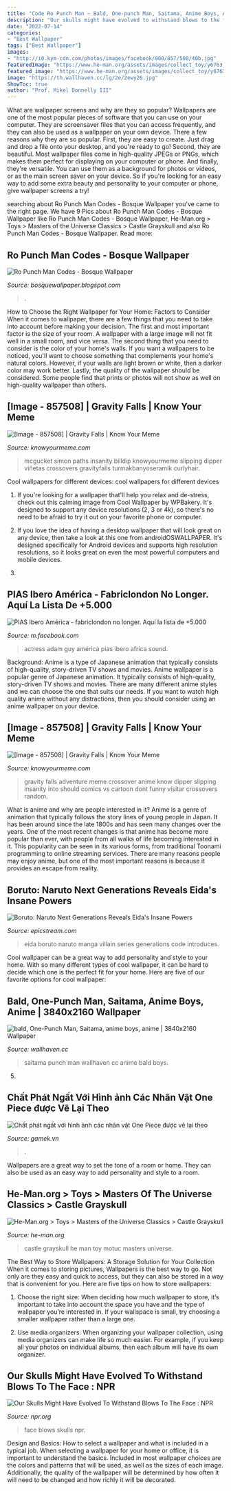 ```yaml
---
title: "Code Ro Punch Man ~ Bald, One-punch Man, Saitama, Anime Boys, Anime"
description: "Our skulls might have evolved to withstand blows to the face : npr"
date: "2022-07-14"
categories:
- "Best Wallpaper"
tags: ["Best Wallpaper"]
images:
- "http://i0.kym-cdn.com/photos/images/facebook/000/857/508/40b.jpg"
featuredImage: "https://www.he-man.org/assets/images/collect_toy/y6763_004_600x600_1-6-2014_3-35-15_pm0_full.jpg"
featured_image: "https://www.he-man.org/assets/images/collect_toy/y6763_004_600x600_1-6-2014_3-35-15_pm0_full.jpg"
image: "https://th.wallhaven.cc/lg/2e/2ewy26.jpg"
ShowToc: true
author: "Prof. Mikel Donnelly III"
---
```



What are wallpaper screens and why are they so popular?
Wallpapers are one of the most popular pieces of software that you can use on your computer. They are screensaver files that you can access frequently, and they can also be used as a wallpaper on your own device. There a few reasons why they are so popular. First, they are easy to create. Just drag and drop a file onto your desktop, and you're ready to go! Second, they are beautiful. Most wallpaper files come in high-quality JPEGs or PNGs, which makes them perfect for displaying on your computer or phone. And finally, they're versatile. You can use them as a background for photos or videos, or as the main screen saver on your device. So if you're looking for an easy way to add some extra beauty and personality to your computer or phone, give wallpaper screens a try!

	

		
searching about Ro Punch Man Codes - Bosque Wallpaper you've came to the right page. We have 9 Pics about Ro Punch Man Codes - Bosque Wallpaper like Ro Punch Man Codes - Bosque Wallpaper, He-Man.org &gt; Toys &gt; Masters of the Universe Classics &gt; Castle Grayskull and also Ro Punch Man Codes - Bosque Wallpaper. Read more:
		
    
## Ro Punch Man Codes - Bosque Wallpaper

<img loading=lazy src="https://cheat-on.com/one-punch-man/images/one-punch-man5.jpg" onerror="this.onerror=null;this.src='https://tse3.mm.bing.net/th?id=OIP.ACCMqoIgOzI2Se6VTdSSXQHaDC&amp;pid=15.1';" alt="Ro Punch Man Codes - Bosque Wallpaper">

_Source: bosquewallpaper.blogspot.com_

>. 

	

How to Choose the Right Wallpaper for Your Home: Factors to Consider
When it comes to wallpaper, there are a few things that you need to take into account before making your decision. The first and most important factor is the size of your room. A wallpaper with a large image will not fit well in a small room, and vice versa. 
The second thing that you need to consider is the color of your home's walls. If you want a wallpapers to be noticed, you'll want to choose something that complements your home's natural colors. However, if your walls are light brown or white, then a darker color may work better. 
Lastly, the quality of the wallpaper should be considered. Some people find that prints or photos will not show as well on high-quality wallpaper than others.

    
## [Image - 857508] | Gravity Falls | Know Your Meme

<img loading=lazy src="http://i0.kym-cdn.com/photos/images/facebook/000/857/508/40b.jpg" onerror="this.onerror=null;this.src='https://tse1.mm.bing.net/th?id=OIP.wev3qYYRq3czcPqGiGkDPAHaLu&amp;pid=15.1';" alt="[Image - 857508] | Gravity Falls | Know Your Meme">

_Source: knowyourmeme.com_

>mcgucket simon paths insanity billdip knowyourmeme slipping dipper viñetas crossovers gravityfalls turmakbanyoseramik curlyhair. 

	

Cool wallpapers for different devices:
cool wallpapers for different devices 

1. If you're looking for a wallpaper that'll help you relax and de-stress, check out this calming image from Cool Wallpaper by WPBakery. It's designed to support any device resolutions (2, 3 or 4k), so there's no need to be afraid to try it out on your favorite phone or computer.

2. If you love the idea of having a desktop wallpaper that will look great on any device, then take a look at this one from androidOSWALLPAPER. It's designed specifically for Android devices and supports high resolution resolutions, so it looks great on even the most powerful computers and mobile devices.

3.

    
## PIAS Ibero América - Fabriclondon No Longer. Aquí La Lista De +5.000

<img loading=lazy src="https://lookaside.fbsbx.com/lookaside/crawler/media/?media_id=1303471169664707" onerror="this.onerror=null;this.src='https://tse4.mm.bing.net/th?id=OIP.zXumwDOREP3XFwvLXivrCQHaJ4&amp;pid=15.1';" alt="PIAS Ibero América - fabriclondon no longer. Aquí la lista de +5.000">

_Source: m.facebook.com_

>actress adam guy américa pias ibero africa sound. 

	

Background: Anime is a type of Japanese animation that typically consists of high-quality, story-driven TV shows and movies.
Anime wallpaper is a popular genre of Japanese animation. It typically consists of high-quality, story-driven TV shows and movies. There are many different anime styles and we can choose the one that suits our needs. If you want to watch high quality anime without any distractions, then you should consider using an anime wallpaper on your device.

    
## [Image - 857508] | Gravity Falls | Know Your Meme

<img loading=lazy src="http://i0.kym-cdn.com/photos/images/original/000/857/508/40b.jpg" onerror="this.onerror=null;this.src='https://tse2.mm.bing.net/th?id=OIP.f1mNUlVNP4RGDnsw4cQcCAHaLu&amp;pid=15.1';" alt="[Image - 857508] | Gravity Falls | Know Your Meme">

_Source: knowyourmeme.com_

>gravity falls adventure meme crossover anime know dipper slipping insanity into should comics vs cartoon dont funny visitar crossovers random. 

	

What is anime and why are people interested in it?
Anime is a genre of animation that typically follows the story lines of young people in Japan. It has been around since the late 1800s and has seen many changes over the years. One of the most recent changes is that anime has become more popular than ever, with people from all walks of life becoming interested in it. This popularity can be seen in its various forms, from traditional Toonami programming to online streaming services. There are many reasons people may enjoy anime, but one of the most important reasons is because it provides an escape from reality.

    
## Boruto: Naruto Next Generations Reveals Eida&#039;s Insane Powers

<img loading=lazy src="https://cdn.epicstream.com/assets/uploads/newscover/1618975218eida2.jpg" onerror="this.onerror=null;this.src='https://tse3.mm.bing.net/th?id=OIP.-GsvTZMuPd_voYecXGy1GAHaEK&amp;pid=15.1';" alt="Boruto: Naruto Next Generations Reveals Eida&#039;s Insane Powers">

_Source: epicstream.com_

>eida boruto naruto manga villain series generations code introduces. 

	

Cool wallpaper can be a great way to add personality and style to your home. With so many different types of cool wallpaper, it can be hard to decide which one is the perfect fit for your home. Here are five of our favorite options for cool wallpaper: 

    
## Bald, One-Punch Man, Saitama, Anime Boys, Anime | 3840x2160 Wallpaper

<img loading=lazy src="https://th.wallhaven.cc/lg/2e/2ewy26.jpg" onerror="this.onerror=null;this.src='https://tse1.mm.bing.net/th?id=OIP.Lmn7uYajJ5gaatu_RQmDDQAAAA&amp;pid=15.1';" alt="bald, One-Punch Man, Saitama, anime boys, anime | 3840x2160 Wallpaper">

_Source: wallhaven.cc_

>saitama punch man wallhaven cc anime bald boys. 

	

5.

    
## Chất Phát Ngất Với Hình ảnh Các Nhân Vật One Piece được Vẽ Lại Theo

<img loading=lazy src="https://genk.mediacdn.vn/2018/7/10/32c487516d5e8deec6117b4af334e5bd-1531189434723617079222.jpg" onerror="this.onerror=null;this.src='https://tse2.mm.bing.net/th?id=OIP.2WFhP975TEA0t0C-IEnM7wHaNK&amp;pid=15.1';" alt="Chất phát ngất với hình ảnh các nhân vật One Piece được vẽ lại theo">

_Source: gamek.vn_

>. 

	

Wallpapers are a great way to set the tone of a room or home. They can also be used as an easy way to add personality and style to a room.

    
## He-Man.org &gt; Toys &gt; Masters Of The Universe Classics &gt; Castle Grayskull

<img loading=lazy src="https://www.he-man.org/assets/images/collect_toy/y6763_004_600x600_1-6-2014_3-35-15_pm0_full.jpg" onerror="this.onerror=null;this.src='https://tse2.mm.bing.net/th?id=OIP.w-PkjC501QGu2lEQztQ-NAAAAA&amp;pid=15.1';" alt="He-Man.org &gt; Toys &gt; Masters of the Universe Classics &gt; Castle Grayskull">

_Source: he-man.org_

>castle grayskull he man toy motuc masters universe. 

	

The Best Way to Store Wallpapers: A Storage Solution for Your Collection
When it comes to storing pictures, Wallpapers is the best way to go. Not only are they easy and quick to access, but they can also be stored in a way that is convenient for you. Here are five tips on how to store wallpapers:
1) Choose the right size: When deciding how much wallpaper to store, it’s important to take into account the space you have and the type of wallpaper you’re interested in. If your wallspace is small, try choosing a smaller wallpaper rather than a large one.

2) Use media organizers: When organizing your wallpaper collection, using media organizers can make life so much easier. For example, if you keep all your photos on individual albums, then each album will have its own organizer.

    
## Our Skulls Might Have Evolved To Withstand Blows To The Face : NPR

<img loading=lazy src="https://media.npr.org/assets/img/2014/10/17/skulls_ozy_2_wide-ed3b5c7ab011066a777cd1b581d48710aef8e901.jpg?s=1400" onerror="this.onerror=null;this.src='https://tse2.mm.bing.net/th?id=OIP.p9ZTldg2AjpAtivXzyL1wgHaEK&amp;pid=15.1';" alt="Our Skulls Might Have Evolved To Withstand Blows To The Face : NPR">

_Source: npr.org_

>face blows skulls npr. 

	

Design and Basics: How to select a wallpaper and what is included in a typical job.
When selecting a wallpaper for your home or office, it is important to understand the basics. Included in most wallpaper choices are the colors and patterns that will be used, as well as the sizes of each image. Additionally, the quality of the wallpaper will be determined by how often it will need to be changed and how richly it will be decorated.

